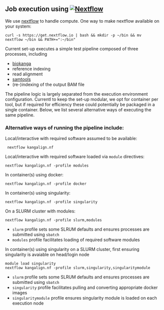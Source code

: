 Job execution using [![Nextflow](https://www.nextflow.io/img/nextflow2014_no-bg.png)](https://www.nextflow.io/)
--------------------------------------------------------

We use [nextflow](https://www.nextflow.io/) to handle compute. One way to make nextflow available on your system: 

`curl -s https://get.nextflow.io | bash && mkdir -p ~/bin && mv nextflow ~/bin && PATH+=":~/bin"`

Current set-up executes a simple test pipeline composed of three processes, including 

* [biokanga](https://github.com/csiro-crop-informatics/biokanga) 
 * reference indexing 
 * read alignment 
* [samtools](http://www.htslib.org/) 
 * (re-)indexing of the output BAM file 


The pipeline logic is largely separated from the execution environment configuration. 
Currentl to keep the set-up modular, we opt for container per tool, but if required for efficiency these could potentially be packaged in a single container.
Below, we list several alternative ways of executing the same pipeline. 

### Alternative ways of running the pipeline include:

Local/interactive with required software assumed to be available:

``` nextflow kangalign.nf```

Local/interactive with required software loaded via `module` directives:

```nextflow kangalign.nf -profile modules```

In container(s) using docker:

```nextflow kangalign.nf -profile docker```


In container(s) using singularity:

```nextflow kangalign.nf -profile singularity```

On a SLURM cluster with modules:

```nextflow kangalign.nf -profile slurm,modules```

* `slurm` profile sets some SLRUM defaults and ensures processes are submitted using `sbatch`
* `modules` profile facilitates loading of required software modules

In container(s) using singularity on a SLURM cluster, first ensuring singularity is avaiable on head/login node


```
module load singularity
nextflow kangalign.nf -profile slurm,singularity,singularitymodule
```

* `slurm` profile sets some SLRUM defaults and ensures processes are submitted using `sbatch`
* `singularity` profile facilitates pulling and converting appropriate docker images 
* `singularitymodule` profile ensures singularity module is loaded on each execution node



